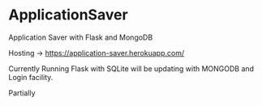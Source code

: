 # ApplicationSaver
Application Saver with Flask and MongoDB

Hosting -> https://application-saver.herokuapp.com/

Currently Running Flask with SQLite will be updating with MONGODB and Login facility.

Partially
